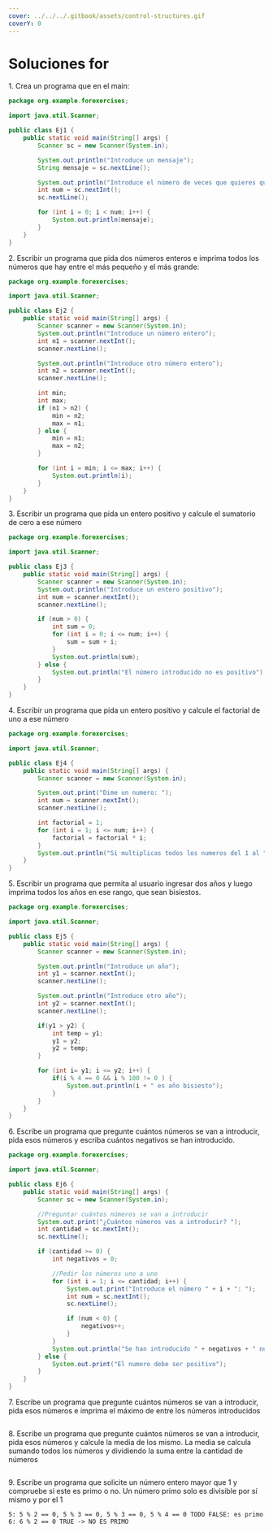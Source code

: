 ```yaml
---
cover: ../../../.gitbook/assets/control-structures.gif
coverY: 0
---
```


# Soluciones for

1\. Crea un programa que en el main:

```java
package org.example.forexercises;

import java.util.Scanner;

public class Ej1 {
    public static void main(String[] args) {
        Scanner sc = new Scanner(System.in);

        System.out.println("Introduce un mensaje");
        String mensaje = sc.nextLine();

        System.out.println("Introduce el número de veces que quieres que se repita el mensaje");
        int num = sc.nextInt();
        sc.nextLine();

        for (int i = 0; i < num; i++) {
            System.out.println(mensaje);
        }
    }
} 
```

2\. Escribir un programa que pida dos números enteros e imprima todos los números que hay entre el más pequeño y el más grande:

```java
package org.example.forexercises;

import java.util.Scanner;

public class Ej2 {
    public static void main(String[] args) {
        Scanner scanner = new Scanner(System.in);
        System.out.println("Introduce un número entero");
        int n1 = scanner.nextInt();
        scanner.nextLine();

        System.out.println("Introduce otro número entero");
        int n2 = scanner.nextInt();
        scanner.nextLine();

        int min;
        int max;
        if (n1 > n2) {
            min = n2;
            max = n1;
        } else {
            min = n1;
            max = n2;
        }

        for (int i = min; i <= max; i++) {
            System.out.println(i);
        }
    }
}

```

3\. Escribir un programa que pida un entero positivo y calcule el sumatorio de cero a ese número

```java
package org.example.forexercises;

import java.util.Scanner;

public class Ej3 {
    public static void main(String[] args) {
        Scanner scanner = new Scanner(System.in);
        System.out.println("Introduce un entero positivo");
        int num = scanner.nextInt();
        scanner.nextLine();

        if (num > 0) {
            int sum = 0;
            for (int i = 0; i <= num; i++) {
                sum = sum + i;
            }
            System.out.println(sum);
        } else {
            System.out.println("El número introducido no es positivo");
        }
    }
}

```

4\. Escribir un programa que pida un entero positivo y calcule el factorial de uno a ese número

```java
package org.example.forexercises;

import java.util.Scanner;

public class Ej4 {
    public static void main(String[] args) {
        Scanner scanner = new Scanner(System.in);

        System.out.print("Dime un numero: ");
        int num = scanner.nextInt();
        scanner.nextLine();

        int factorial = 1;
        for (int i = 1; i <= num; i++) {
            factorial = factorial * i;
        }
        System.out.println("Si multiplicas todos los numeros del 1 al " + num + " da de resultado: " + factorial);
    }
}
```

5\. Escribir un programa que permita al usuario ingresar dos años y luego imprima todos los años en ese rango, que sean bisiestos.

```java
package org.example.forexercises;

import java.util.Scanner;

public class Ej5 {
    public static void main(String[] args) {
        Scanner scanner = new Scanner(System.in);

        System.out.println("Introduce un año");
        int y1 = scanner.nextInt();
        scanner.nextLine();

        System.out.println("Introduce otro año");
        int y2 = scanner.nextInt();
        scanner.nextLine();

        if(y1 > y2) {
            int temp = y1;
            y1 = y2;
            y2 = temp;
        }

        for (int i= y1; i <= y2; i++) {
            if(i % 4 == 0 && i % 100 != 0 ) {
                System.out.println(i + " es año bisiesto");
            }
        }
    }
}

```

6\. Escribe un programa que pregunte cuántos números se van a introducir, pida esos números y escriba cuántos negativos se han introducido.

```java
package org.example.forexercises;

import java.util.Scanner;

public class Ej6 {
    public static void main(String[] args) {
        Scanner sc = new Scanner(System.in);

        //Preguntar cuántos números se van a introducir
        System.out.print("¿Cuántos números vas a introducir? ");
        int cantidad = sc.nextInt();
        sc.nextLine();

        if (cantidad >= 0) {
            int negativos = 0;

            //Pedir los números uno a uno
            for (int i = 1; i <= cantidad; i++) {
                System.out.print("Introduce el número " + i + ": ");
                int num = sc.nextInt();
                sc.nextLine();

                if (num < 0) {
                    negativos++;
                }
            }
            System.out.println("Se han introducido " + negativos + " números negativos.");
        } else {
            System.out.print("El numero debe ser positivo");
        }
    }
}
```

7\. Escribe un programa que pregunte cuántos números se van a introducir, pida esos números e imprima el máximo de entre los números introducidos

```java
```

8\. Escribe un programa que pregunte cuántos números se van a introducir, pida esos números y calcule la media de los mismo. La media se calcula sumando todos los números y dividiendo la suma entre la cantidad de números

```java
```

9\. Escribe un programa que solicite un número entero mayor que 1 y compruebe si este es primo o no. Un número primo solo es divisible por sí mismo y por el 1

```
5: 5 % 2 == 0, 5 % 3 == 0, 5 % 3 == 0, 5 % 4 == 0 TODO FALSE: es primo 
6: 6 % 2 == 0 TRUE -> NO ES PRIMO
```

```java
```
